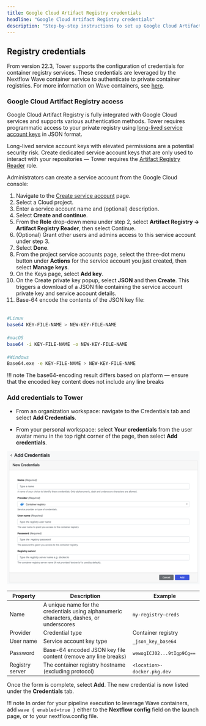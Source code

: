 ```yaml
---
title: Google Cloud Artifact Registry credentials
headline: "Google Cloud Artifact Registry credentials"
description: "Step-by-step instructions to set up Google Cloud Artifact Registry credentials in Nextflow Tower."
---
```


## Registry credentials

From version 22.3, Tower supports the configuration of credentials for container registry services. These credentials are leveraged by the Nextflow Wave container service to authenticate to private container registries. For more information on Wave containers, see [here](https://www.nextflow.io/docs/latest/wave.html).

### Google Cloud Artifact Registry access

Google Cloud Artifact Registry is fully integrated with Google Cloud services and supports various authentication methods. Tower requires programmatic access to your private registry using [long-lived service account keys](https://cloud.google.com/artifact-registry/docs/docker/authentication#json-key) in JSON format.

Long-lived service account keys with elevated permissions are a potential security risk. Create dedicated service account keys that are only used to interact with your repositories — Tower requires the [Artifact Registry Reader](https://cloud.google.com/artifact-registry/docs/access-control#permissions) role.

Administrators can create a service account from the Google Cloud console:

1. Navigate to the [Create service account](https://console.cloud.google.com/projectselector/iam-admin/serviceaccounts/create?walkthrough_id=iam--create-service-account) page.
2. Select a Cloud project.
3. Enter a service account name and (optional) description.
4. Select **Create and continue**.
5. From the **Role** drop-down menu under step 2, select **Artifact Registry -> Artifact Registry Reader**, then select Continue.
6. (Optional) Grant other users and admins access to this service account under step 3.
7. Select **Done**.
8. From the project service accounts page, select the three-dot menu button under **Actions** for the service account you just created, then select **Manage keys**.
9. On the Keys page, select **Add key**.
10. On the Create private key popup, select **JSON** and then **Create**. This triggers a download of a JSON file containing the service account private key and service account details.
11. Base-64 encode the contents of the JSON key file:

```bash

#Linux
base64 KEY-FILE-NAME > NEW-KEY-FILE-NAME

#macOS
base64 -i KEY-FILE-NAME -o NEW-KEY-FILE-NAME

#Windows
Base64.exe -e KEY-FILE-NAME > NEW-KEY-FILE-NAME

```

!!! note
The base64-encoding result differs based on platform — ensure that the encoded key content does not include any line breaks

### Add credentials to Tower

- From an organization workspace: navigate to the Credentials tab and select **Add Credentials**.

- From your personal workspace: select **Your credentials** from the user avatar menu in the top right corner of the page, then select **Add credentials**.

![](_images/container_registry_credentials_blank.png)

| Property        | Description                                                                             | Example                     |
| --------------- | --------------------------------------------------------------------------------------- | --------------------------- |
| Name            | A unique name for the credentials using alphanumeric characters, dashes, or underscores | `my-registry-creds`         |
| Provider        | Credential type                                                                         | Container registry          |
| User name       | Service account key type                                                                | `_json_key_base64`          |
| Password        | Base-64 encoded JSON key file content (remove any line breaks)                          | `wewogICJ02...9tIgp9Cg==`   |
| Registry server | The container registry hostname (excluding protocol)                                    | `<location>-docker.pkg.dev` |

Once the form is complete, select **Add**. The new credential is now listed under the **Credentials** tab.

!!! note
In order for your pipeline execution to leverage Wave containers, add `wave { enabled=true }` either to the **Nextflow config** field on the launch page, or to your nextflow.config file.
